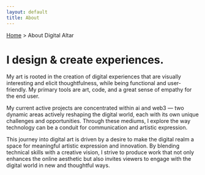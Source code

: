 ```yaml
---
layout: default
title: About
---
```


<div class="breadcrumbs"><a href="/">Home</a> &gt; About Digital Altar</div>

<h1>I design & create experiences.</h1>

<p>My art is rooted in the creation of digital experiences that are visually interesting and elicit thoughtfulness, while being functional and user-friendly. My primary tools are art, code, and a great sense of empathy for the end user.</p>

<p>My current active projects are concentrated within ai and web3 &mdash; two dynamic areas actively reshaping the digital world, each with its own unique challenges and opportunities. Through these mediums, I explore the way technology can be a conduit for communication and artistic expression.</p>

<p>This journey into digital art is driven by a desire to make the digital realm a space for meaningful artistic expression and innovation. By blending technical skills with a creative vision, I strive to produce work that not only enhances the online aesthetic but also invites viewers to engage with the digital world in new and thoughtful ways.</p>